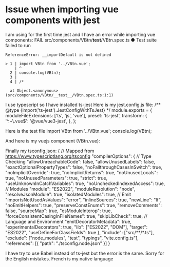 
# Issue when importing vue components with jest

I am using for the first time jest and I have an error while importing vue components:
FAIL  src/components/VBtn/__test__/VBtn.spec.ts
  ● Test suite failed to run

    ReferenceError: __importDefault is not defined

    > 1 | import VBtn from '../VBtn.vue';
        | ^
      2 | console.log(VBtn);
      3 |
      4 | /*

      at Object.<anonymous> (src/components/VBtn/__test__/VBtn.spec.ts:1:1)

I use typescript so I have installed ts-jest
Here is my jest.config.js file:
/** @type {import('ts-jest').JestConfigWithTsJest} */
module.exports = {
  moduleFileExtensions: ['ts', 'js', 'vue'],
  preset: 'ts-jest',
  transform: {
    '^.+\\.vue$': '@vue/vue3-jest',
  },
};


Here is the test file
import VBtn from '../VBtn.vue';
console.log(VBtn);


And here is my vuejs component (VBtn.vue):
<template>
    <p>
        Test
    </p>
</template>

<script>
import { defineComponent } from 'vue';
export default defineComponent({
    name: 'VBtn',
});
</script>

Finally my tsconfig.json:
{
  // Mapped from https://www.typescriptlang.org/tsconfig
  "compilerOptions": {
    // Type Checking
    "allowUnreachableCode": false,
    "allowUnusedLabels": false,
    "exactOptionalPropertyTypes": false,
    "noFallthroughCasesInSwitch": true,
    "noImplicitOverride": true,
    "noImplicitReturns": true,
    "noUnusedLocals": true,
    "noUnusedParameters": true,
    "strict": true,
    "useUnknownInCatchVariables": true,
    "noUncheckedIndexedAccess": true,
    // Modules
    "module": "ES2022",
    "moduleResolution": "node",
    "resolveJsonModule": true,
    "isolatedModules": true,
    // Emit
    "importsNotUsedAsValues": "error",
    "inlineSources": true,
    "newLine": "lf",
    "noEmitHelpers": true,
    "preserveConstEnums": true,
    "removeComments": false,
    "sourceMap": true,
    "esModuleInterop": true,
    "forceConsistentCasingInFileNames": true,
    "skipLibCheck": true,
    // Language and Environment
    "emitDecoratorMetadata": true,
    "experimentalDecorators": true,
    "lib": ["ES2022", "DOM"],
    "target": "ES2022",
    "useDefineForClassFields": true
  },
  "include": ["src/**/*.ts"],
  "exclude": ["node_modules", "test", "typings", "vite.config.ts"],
  "references": [{ "path": "./tsconfig.node.json" }]
}


I have try to use Babel instead of ts-jest but the error is the same.
Sorry for the English mistakes. French is my native language

        